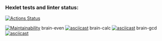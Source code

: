 ### Hexlet tests and linter status:
[![Actions Status](https://github.com/deletevochrome/backend-project-44/workflows/hexlet-check/badge.svg)](https://github.com/deletevochrome/backend-project-44/actions)

[![Maintainability](https://api.codeclimate.com/v1/badges/3cce683274e9e1bf4885/maintainability)](https://codeclimate.com/github/deletevochrome/backend-project-44/maintainability)
brain-even
[![asciicast](https://asciinema.org/a/xFmHzLo8QtF7upe64hKhTVi6r.svg)](https://asciinema.org/a/xFmHzLo8QtF7upe64hKhTVi6r)
brain-calc
[![asciicast](https://asciinema.org/a/Mq8t9W9TGQCGGpSWgbU64uIy8.svg)](https://asciinema.org/a/Mq8t9W9TGQCGGpSWgbU64uIy8)
brain-gcd
[![asciicast](https://asciinema.org/a/yA540GYKNLnlCSvWWO4PcJByF.svg)](https://asciinema.org/a/yA540GYKNLnlCSvWWO4PcJByF)